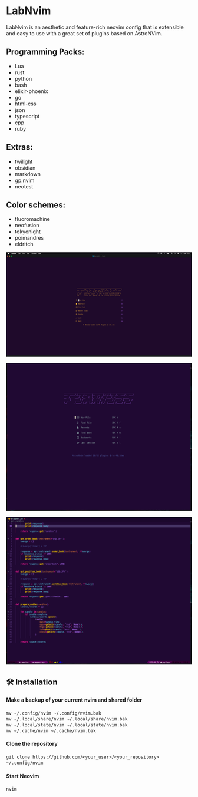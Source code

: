# LabNvim

LabNvim is an aesthetic and feature-rich neovim config that is extensible and easy to use with a great set of plugins based on AstroNVim.

## Programming Packs:

- Lua
- rust
- python
- bash
- elixir-phoenix
- go
- html-css
- json
- typescript
- cpp
- ruby

## Extras:

- twilight
- obsidian
- markdown
- gp.nvim
- neotest

## Color schemes:

- fluoromachine
- neofusion
- tokyonight
- poimandres
- eldritch

![labnvim start](https://github.com/fearless-spider/LabNvim/blob/master/labnvim5.png?raw=true)

![labnvim start](https://github.com/fearless-spider/LabNvim/blob/master/labnvim_start.png?raw=true)

![labnvim start](https://github.com/fearless-spider/LabNvim/blob/master/labnvim_code.png?raw=true)

## 🛠️ Installation

#### Make a backup of your current nvim and shared folder

```shell
mv ~/.config/nvim ~/.config/nvim.bak
mv ~/.local/share/nvim ~/.local/share/nvim.bak
mv ~/.local/state/nvim ~/.local/state/nvim.bak
mv ~/.cache/nvim ~/.cache/nvim.bak
```

#### Clone the repository

```shell
git clone https://github.com/<your_user>/<your_repository> ~/.config/nvim
```

#### Start Neovim

```shell
nvim
```
